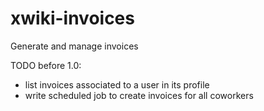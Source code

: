 # xwiki-invoices
Generate and manage invoices

TODO before 1.0:
* list invoices associated to a user in its profile
* write scheduled job to create invoices for all coworkers
